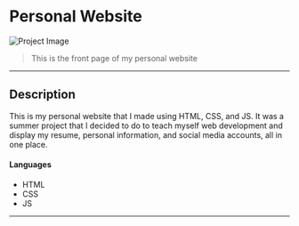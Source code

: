 # Personal Website

![Project Image](https://braydonwang.github.io/website.png)

> This is the front page of my personal website

---

## Description

This is my personal website that I made using HTML, CSS, and JS. It was a summer project that I decided to do to teach myself web development and display my resume, personal information, and social media accounts, all in one place.


#### Languages

- HTML
- CSS
- JS

---
